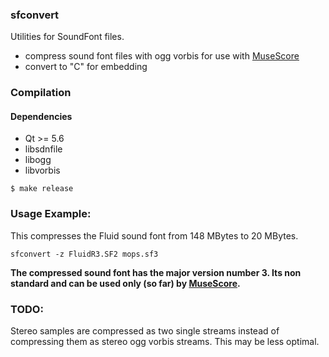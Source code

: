 ### sfconvert

Utilities for SoundFont files.

* compress sound font files with ogg vorbis for use with [MuseScore](http://musescore.org)
* convert to "C" for embedding


### Compilation

#### Dependencies

* Qt >= 5.6
* libsdnfile
* libogg
* libvorbis

```
$ make release
```

### Usage Example:

This compresses the Fluid sound font from 148 MBytes to 20 MBytes.

    sfconvert -z FluidR3.SF2 mops.sf3

**The compressed sound font has the major version number 3. Its non standard
and can be used only (so far) by [MuseScore](http://musescore.org).**


### TODO:
Stereo samples are compressed as two single streams instead of compressing
them as stereo ogg vorbis streams. This may be less optimal.
